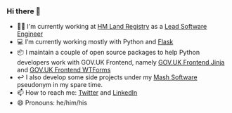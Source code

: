 ### Hi there 👋

- 👨‍💻 I'm currently working at [HM Land Registry](https://www.gov.uk/government/organisations/land-registry) as a [Lead Software Engineer](https://www.gov.uk/guidance/software-developer#principal-developer)
- 💻 I’m currently working mostly with Python and [Flask](https://flask.palletsprojects.com/en/2.0.x/)
- 📦 I maintain a couple of open source packages to help Python developers work with GOV.UK Frontend, namely [GOV.UK Frontend Jinja](https://github.com/LandRegistry/govuk-frontend-jinja) and [GOV.UK Frontend WTForms](https://github.com/LandRegistry/govuk-frontend-wtf)
- ↩️ I also develop some side projects under my [Mash Software](https://github.com/MashSoftware) pseudonym in my spare time.
- 📫 How to reach me: [Twitter](https://twitter.com/MattShaw85) and [LinkedIn](https://uk.linkedin.com/in/matthew-shaw-8973a723)
- 😄 Pronouns: he/him/his

<!--
**matthew-shaw/matthew-shaw** is a ✨ _special_ ✨ repository because its `README.md` (this file) appears on your GitHub profile.

Here are some ideas to get you started:

- 🔭 I’m currently working on ...
- 🌱 I’m currently learning ...
- 👯 I’m looking to collaborate on ...
- 🤔 I’m looking for help with ...
- 💬 Ask me about ...
- ⚡ Fun fact: ...
-->
